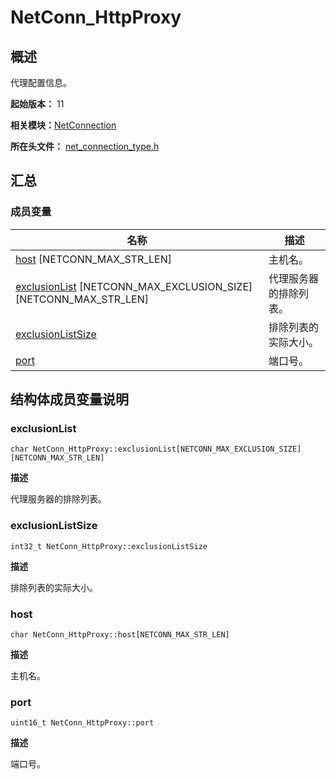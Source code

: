 # NetConn_HttpProxy


## 概述

代理配置信息。

**起始版本：** 11

**相关模块：**[NetConnection](_net_connection.md)

**所在头文件：** [net_connection_type.h](net__connection__type_8h.md)

## 汇总


### 成员变量

| 名称 | 描述 | 
| -------- | -------- |
| [host](#host) [NETCONN_MAX_STR_LEN] | 主机名。 | 
| [exclusionList](#exclusionlist) [NETCONN_MAX_EXCLUSION_SIZE][NETCONN_MAX_STR_LEN] | 代理服务器的排除列表。 | 
| [exclusionListSize](#exclusionlistsize) | 排除列表的实际大小。 | 
| [port](#port) | 端口号。 | 


## 结构体成员变量说明


### exclusionList

```
char NetConn_HttpProxy::exclusionList[NETCONN_MAX_EXCLUSION_SIZE][NETCONN_MAX_STR_LEN]
```

**描述**

代理服务器的排除列表。


### exclusionListSize

```
int32_t NetConn_HttpProxy::exclusionListSize
```

**描述**

排除列表的实际大小。


### host

```
char NetConn_HttpProxy::host[NETCONN_MAX_STR_LEN]
```

**描述**

主机名。


### port

```
uint16_t NetConn_HttpProxy::port
```

**描述**

端口号。
